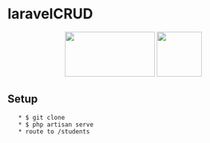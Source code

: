 # laravelCRUD

<p align="center">
    <img src="https://laravel.com/img/logomark.min.svg" height="90px" width="180px">  
    <img src="https://upload.wikimedia.org/wikipedia/id/a/a9/MySQL.png" height="90px">
</p>



## Setup

 ```
    * $ git clone
    * $ php artisan serve
    * route to /students
  ```
    


        
    
